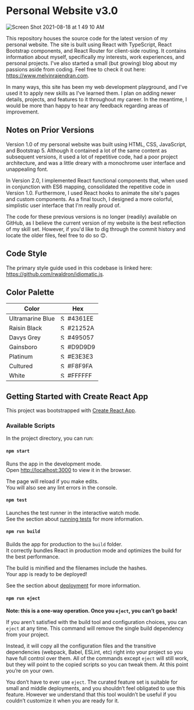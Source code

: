 # Personal Website v3.0

![Screen Shot 2021-08-18 at 1 49 10 AM](https://user-images.githubusercontent.com/44681827/129844408-81cee7c5-3dea-45b8-9873-98ca89e35305.png)

This repository houses the source code for the latest version of my personal website. The site is built using React with TypeScript, React Bootstrap components, and React Router for client-side routing. It contains information about myself, specifically my interests, work experiences, and personal projects. I've also started a small (but growing) blog about my passions aside from coding. Feel free to check it out here: https://www.melvinrajendran.com.

In many ways, this site has been my web development playground, and I've used it to apply new skills as I've learned them. I plan on adding newer details, projects, and features to it throughout my career. In the meantime, I would be more than happy to hear any feedback regarding areas of improvement.

## Notes on Prior Versions

Version 1.0 of my personal website was built using HTML, CSS, JavaScript, and Bootstrap 5. Although it contained a lot of the same content as subsequent versions, it used a lot of repetitive code, had a poor project architecture, and was a little dreary with a monochrome user interface and unappealing font.

In Version 2.0, I implemented React functional components that, when used in conjunction with ES6 mapping, consolidated the repetitive code in Version 1.0. Furthermore, I used React hooks to animate the site's pages and custom components. As a final touch, I designed a more colorful, simplistic user interface that I'm really proud of.

The code for these previous versions is no longer (readily) available on GitHub, as I believe the current version of my website is the best reflection of my skill set. However, if you'd like to dig through the commit history and locate the older files, feel free to do so 😊.

## Code Style

The primary style guide used in this codebase is linked here: https://github.com/rwaldron/idiomatic.js.

## Color Palette

| Color            | Hex                                                                                                                                                                              |
| ---------------- | -------------------------------------------------------------------------------------------------------------------------------------------------------------------------------- |
| Ultramarine Blue | <img width="15" alt="Screen Shot 2021-09-07 at 11 03 05 AM" src="https://user-images.githubusercontent.com/44681827/132367759-c85ccb80-a0a2-4483-a411-6878d991f075.png"> #4361EE |
| Raisin Black     | <img width="15" alt="Screen Shot 2021-09-07 at 11 03 13 AM" src="https://user-images.githubusercontent.com/44681827/132367781-a65ff455-3e2d-42d2-bb1a-53efea852435.png"> #21252A |
| Davys Grey       | <img width="15" alt="Screen Shot 2021-09-07 at 11 03 19 AM" src="https://user-images.githubusercontent.com/44681827/132367790-64040fd1-8cd3-4786-b9c1-a67f4f663364.png"> #495057 |
| Gainsboro        | <img width="15" alt="Screen Shot 2021-09-07 at 11 03 27 AM" src="https://user-images.githubusercontent.com/44681827/132367806-fb9e48e2-17b4-4580-9f49-c0a5af0402b0.png"> #D9D9D9 |
| Platinum         | <img width="15" alt="Screen Shot 2021-09-07 at 11 03 34 AM" src="https://user-images.githubusercontent.com/44681827/132367835-c1c7e87d-90fb-4c80-a19c-abc2034ba837.png"> #E3E3E3 |
| Cultured         | <img width="15" alt="Screen Shot 2021-09-07 at 11 03 40 AM" src="https://user-images.githubusercontent.com/44681827/132367852-178fcbb1-a041-45e1-a952-840dc9095f7d.png"> #F8F9FA |
| White            | <img width="15" alt="Screen Shot 2021-09-07 at 11 03 47 AM" src="https://user-images.githubusercontent.com/44681827/132367869-50219015-92fb-409d-93c4-692b116cc096.png"> #FFFFFF |

## Getting Started with Create React App

This project was bootstrapped with [Create React App](https://github.com/facebook/create-react-app).

### Available Scripts

In the project directory, you can run:

#### `npm start`

Runs the app in the development mode.\
Open [http://localhost:3000](http://localhost:3000) to view it in the browser.

The page will reload if you make edits.\
You will also see any lint errors in the console.

#### `npm test`

Launches the test runner in the interactive watch mode.\
See the section about [running tests](https://facebook.github.io/create-react-app/docs/running-tests) for more information.

#### `npm run build`

Builds the app for production to the `build` folder.\
It correctly bundles React in production mode and optimizes the build for the best performance.

The build is minified and the filenames include the hashes.\
Your app is ready to be deployed!

See the section about [deployment](https://facebook.github.io/create-react-app/docs/deployment) for more information.

#### `npm run eject`

**Note: this is a one-way operation. Once you `eject`, you can’t go back!**

If you aren’t satisfied with the build tool and configuration choices, you can `eject` at any time. This command will remove the single build dependency from your project.

Instead, it will copy all the configuration files and the transitive dependencies (webpack, Babel, ESLint, etc) right into your project so you have full control over them. All of the commands except `eject` will still work, but they will point to the copied scripts so you can tweak them. At this point you’re on your own.

You don’t have to ever use `eject`. The curated feature set is suitable for small and middle deployments, and you shouldn’t feel obligated to use this feature. However we understand that this tool wouldn’t be useful if you couldn’t customize it when you are ready for it.
